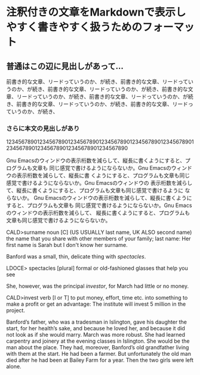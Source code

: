 # 注釈付きの文章をMarkdownで表示しやすく書きやすく扱うためのフォーマット

## 普通はこの辺に見出しがあって…

前書き的な文章、リードっていうのか、が続き、前書き的な文章、リードっていうのか、が続き、前書き的な文章、リードっていうのか、が続き、前書き的な文章、リードっていうのか、が続き、前書き的な文章、リードっていうのか、が続き、前書き的な文章、リードっていうのか、が続き、前書き的な文章、リードっていうのか、が続き、

### さらに本文の見出しがあり

1234567890123456789012345678901234567890123456789012345678901234567890123456789012345678901234567890

Gnu Emacsのウィンドウの表示桁数を減らして、縦長に書くようにすると、プログラムも文章も
同じ感覚で書けるようにならないか。Gnu Emacsのウィンドウの表示桁数を減らして、縦長に書
くようにすると、プログラムも文章も同じ感覚で書けるようにならないか。Gnu Emacsのウィンドウの
表示桁数を減らして、縦長に書くようにすると、プログラムも文章も同じ感覚で書けるように
ならないか。
Gnu Emacsのウィンドウの表示桁数を減らして、縦長に書くようにすると、プログラムも文章も
同じ感覚で書けるようにならないか。Gnu Emacsのウィンドウの表示桁数を減らして、
縦長に書くようにすると、プログラムも文章も同じ感覚で書けるようにならないか。

<div class="note">
CALD>surname noun [C] (US USUALLY last name, UK ALSO second name)
the name that you share with other members of your family; last name:
 Her first name is Sarah but I don't know her surname.
</div>

Banford was a small, thin, delicate thing with _spectacles_.

<div class="note">
LDOCE>  spectacles [plural] formal or old-fashioned glasses that help you see
</div>

She, however, was the principal _investor_, for March had little or no money.

<div class="note">
CALD>invest verb [I or T]
to put money, effort, time etc. into something to make a profit or get an advantage:
 The institute will invest 5 million in the project.
</div>

Banford’s father, who was a tradesman in Islington, gave his daughter the start,
for her health’s sake, and because he loved her,
and because it did not look as if she would marry.
March was more robust.
She had learned carpentry and joinery at the evening classes in Islington.
She would be the man about the place.
They had, moreover, Banford’s old grandfather living with them at the start.
He had been a farmer.
But unfortunately the old man died after he had been at Bailey Farm for a year.
Then the two girls were left alone.

